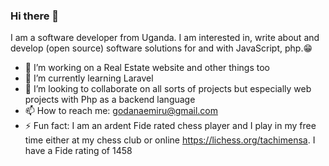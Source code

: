 ### Hi there 👋

I am a software developer from Uganda.  I am interested in, write about and develop (open source) software solutions for and with JavaScript, php.:grin:
<!--
**godanaemiru/godanaemiru** is a ✨ _special_ ✨ repository because its `README.md` (this file) appears on your GitHub profile.-->


- 🔭 I’m working on a Real Estate website and other things too
- 🌱 I’m currently learning Laravel
- 👯 I’m looking to collaborate on all sorts of projects but especially web projects with Php as a backend language
- 📫 How to reach me: godanaemiru@gmail.com
- ⚡ Fun fact: I am an ardent Fide rated chess player and I play in my free time either at my chess club or online https://lichess.org/tachimensa. I have a Fide rating of 1458
